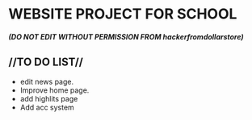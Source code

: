 # WEBSITE PROJECT FOR SCHOOL
##### (DO NOT EDIT WITHOUT PERMISSION FROM hackerfromdollarstore)

## //TO DO LIST//

- edit news page.
- Improve home page.
- add highlits page
- Add acc system
